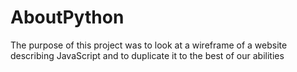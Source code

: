 # AboutPython

The purpose of this project was to look at a wireframe of a website describing JavaScript and to duplicate it to the best of our abilities
